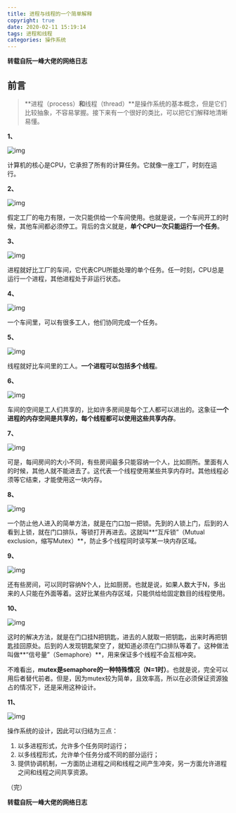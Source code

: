 ```yaml
---
title: 进程与线程的一个简单解释
copyright: true
date: 2020-02-11 15:19:14
tags: 进程和线程
categories: 操作系统
---
```


**转载自阮一峰大佬的网络日志**

## **前言**

> **进程（process）**和**线程（thread）**是操作系统的基本概念，但是它们比较抽象，不容易掌握。接下来有一个很好的类比，可以把它们解释地清晰易懂。

<!--more-->

**1、**

![img](https://pic3.zhimg.com/80/v2-27079449e58afd118e7664b04578f344_hd.png)

计算机的核心是CPU，它承担了所有的计算任务。它就像一座工厂，时刻在运行。

**2、**

![img](https://pic4.zhimg.com/80/v2-ad028c112f0d18a0b17979c47fb6cb5c_hd.png)

假定工厂的电力有限，一次只能供给一个车间使用。也就是说，一个车间开工的时候，其他车间都必须停工。背后的含义就是，**单个CPU一次只能运行一个任务**。

**3、**

![img](https://pic3.zhimg.com/80/v2-b46a4028e69a4db9b5db845d3762f2a9_hd.png)

进程就好比工厂的车间，它代表CPU所能处理的单个任务。任一时刻，CPU总是运行一个进程，其他进程处于非运行状态。

**4、**

![img](https://pic3.zhimg.com/80/v2-127be934737e47c25f5caa7629ebb0aa_hd.png)

一个车间里，可以有很多工人，他们协同完成一个任务。

**5、**

![img](https://pic3.zhimg.com/80/v2-9d51b60a7bccb5ad86cdf7634d9817da_hd.png)

线程就好比车间里的工人。**一个进程可以包括多个线程**。

**6、**

![img](https://pic2.zhimg.com/80/v2-ac91aec51f0cc56897a114facae2a2de_hd.png)

车间的空间是工人们共享的，比如许多房间是每个工人都可以进出的。这象征**一个进程的内存空间是共享的，每个线程都可以使用这些共享内存**。

**7、**

![img](https://pic2.zhimg.com/80/v2-e376f83761880cc244e801bb150ba72f_hd.png)

可是，每间房间的大小不同，有些房间最多只能容纳一个人，比如厕所。里面有人的时候，其他人就不能进去了。这代表一个线程使用某些共享内存时。其他线程必须等它结束，才能使用这一块内存。

**8、**

![img](https://pic2.zhimg.com/80/v2-66b20a499d48d96194dfc8b5394ab5f0_hd.png)

一个防止他人进入的简单方法，就是在门口加一把锁。先到的人锁上门，后到的人看到上锁，就在门口排队，等锁打开再进去。这就叫**“互斥锁”（Mutual exclusion，缩写Mutex）**，防止多个线程同时读写某一块内存区域。

**9、**

![img](https://pic2.zhimg.com/80/v2-afe37d379c07f39e6136bc9d7f69b6c3_hd.png)

还有些房间，可以同时容纳N个人，比如厨房。也就是说，如果人数大于N，多出来的人只能在外面等着。这好比某些内存区域，只能供给给固定数目的线程使用。

**10、**

![img](https://pic4.zhimg.com/80/v2-6b371e1c71a5accc82e95013a86453d7_hd.png)

这时的解决方法，就是在门口挂N把钥匙，进去的人就取一把钥匙，出来时再把钥匙挂回原处。后到的人发现钥匙架空了，就知道必须在门口排队等着了。这种做法叫做**“信号量”（Semaphore）**，用来保证多个线程不会互相冲突。

不难看出，**mutex是semaphore的一种特殊情况（N=1时）**。也就是说，完全可以用后者替代前者。但是，因为mutex较为简单，且效率高，所以在必须保证资源独占的情况下，还是采用这种设计。

**11、**

![img](https://pic2.zhimg.com/80/v2-f18600f73561954968b058e118fe3877_hd.png)

操作系统的设计，因此可以归结为三点：

1. 以多进程形式，允许多个任务同时运行；
2. 以多线程形式，允许单个任务分成不同的部分运行；
3. 提供协调机制，一方面防止进程之间和线程之间产生冲突，另一方面允许进程之间和线程之间共享资源。

（完）

**转载自阮一峰大佬的网络日志**